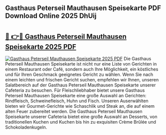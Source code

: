 ## Gasthaus Peterseil Mauthausen Speisekarte PDF Download Online 2025 DhUij

# <h2><a href="http://gc7mmhy.nevu.top/?p=Gasthaus+Peterseil+Mauthausen+Speisekarte">🔗 👉🔴 Gasthaus Peterseil Mauthausen Speisekarte 2025 PDF</a></h2>

[![Gasthaus Peterseil Mauthausen Speisekarte 2025 PDF](https://i.imgur.com/dBaPXMq.png)](http://gc7mmhy.nevu.top/?p=Gasthaus+Peterseil+Mauthausen+Speisekarte)
Die Gasthaus Peterseil Mauthausen Speisekarte ist nicht nur eine Liste von Gerichten in einem Restaurant oder Café, sondern auch Ihre Möglichkeit, ein köstliches und für Ihren Geschmack geeignetes Gericht zu wählen. Wenn Sie nach einem leichten und frischen Gericht suchen, empfehlen wir Ihnen, unseren Salatbereich auf der Gasthaus Peterseil Mauthausen Speisekarte unserer Cafeteria zu besuchen. Für Fleischliebhaber bietet unsere Gasthaus Peterseil Mauthausen Speisekarte eine große Auswahl an Gerichten: Rindfleisch, Schweinefleisch, Huhn und Fisch. Unseren Auserwählten bieten wir Gourmet-Gerichte wie Schaschlik und Steak an, die auf einem alten Feuer zubereitet werden. Die Gasthaus Peterseil Mauthausen Speisekarte unserer Cafeteria bietet eine große Auswahl an Desserts, von traditionellen Kuchen und Kuchen bis hin zu exquisiten Crème Brûlée und Schokoladenkugeln.
